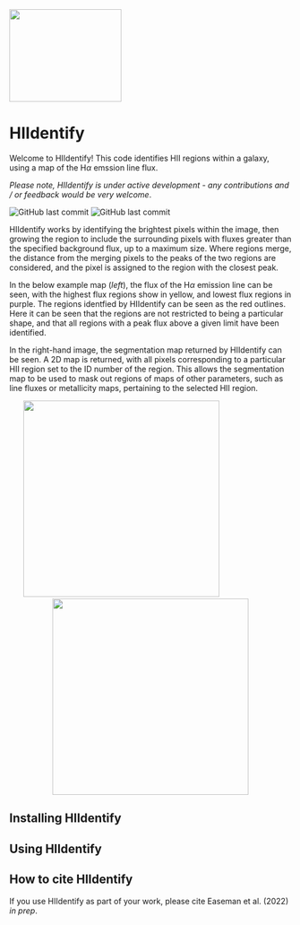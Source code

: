 <img src="https://github.com/b3than/PhD/blob/master/code/HIIdentify/Images/HIIdentify-logo.png" width="200" height="165">

# HIIdentify

Welcome to HIIdentify! This code identifies HII regions within a galaxy, using a map of the H$\alpha$ emssion line flux. 

*Please note, HIIdentify is under active development - any contributions and / or feedback would be very welcome*.

![GitHub last commit](https://img.shields.io/github/last-commit/BethanEaseman/HIIdentify?style=plastic)
![GitHub last commit](https://img.shields.io/pypi/v/HIIdentify?style=plastic)

HIIdentify works by identifying the brightest pixels within the image, then growing the region to include the surrounding pixels with fluxes greater than the specified background flux, up to a maximum size. Where regions merge, the distance from the merging pixels to the peaks of the two regions are considered, and the pixel is assigned to the region with the closest peak. 

In the below example map (*left*), the flux of the H$\alpha$ emission line can be seen, with the highest flux regions show in yellow, and lowest flux regions in purple. The regions identfied by HIIdentify can be seen as the red outlines. Here it can be seen that the regions are not restricted to being a particular shape, and that all regions with a peak flux above a given limit have been identified. 

In the right-hand image, the segmentation map returned by HIIdentify can be seen. A 2D map is returned, with all pixels corresponding to a particular HII region set to the ID number of the region. This allows the segmentation map to be used to mask out regions of maps of other parameters, such as line fluxes or metallicity maps, pertaining to the selected HII region.

<p align="middle">
  <img src="https://github.com/b3than/PhD/blob/master/code/HIIdentify/Images/NGC1483_ha_regionoutline.png" height="350" />
  <img height="350" hspace="50"/>
  <img src="https://github.com/b3than/PhD/blob/master/code/HIIdentify/Images/NGC1483_SegmentationMap.png" height="350" /> 
</p>



## Installing HIIdentify

## Using HIIdentify

## How to cite HIIdentify

If you use HIIdentify as part of your work, please cite Easeman et al. (2022) *in prep*.

